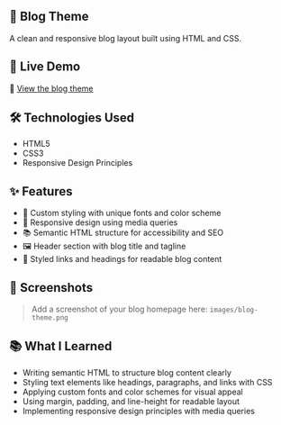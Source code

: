 ## 📝 Blog Theme

A clean and responsive blog layout built using HTML and CSS.

## 🚀 Live Demo

🔗 [View the blog theme](https://dash.generalassemb.ly/selkoc/build-your-own-blog-theme)

## 🛠️ Technologies Used

- HTML5  
- CSS3  
- Responsive Design Principles

## ✨ Features

- 🎨 Custom styling with unique fonts and color scheme  
- 📱 Responsive design using media queries  
- 📚 Semantic HTML structure for accessibility and SEO  
- 🖼️ Header section with blog title and tagline  
- 🔗 Styled links and headings for readable blog content

## 📸 Screenshots

> Add a screenshot of your blog homepage here: `images/blog-theme.png`

## 📚 What I Learned

- Writing semantic HTML to structure blog content clearly  
- Styling text elements like headings, paragraphs, and links with CSS  
- Applying custom fonts and color schemes for visual appeal  
- Using margin, padding, and line-height for readable layout  
- Implementing responsive design principles with media queries
